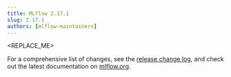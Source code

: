 ```yaml
---
title: MLflow 2.17.1
slug: 2.17.1
authors: [mlflow-maintainers]
---
```


<REPLACE_ME>

For a comprehensive list of changes, see the [release change log](https://github.com/mlflow/mlflow/releases/tag/v2.17.1), and check out the latest documentation on [mlflow.org](http://mlflow.org/).
